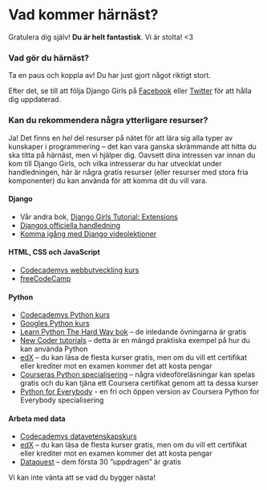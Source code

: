 # Vad kommer härnäst?

Gratulera dig själv! **Du är helt fantastisk**. Vi är stolta! <3

### Vad gör du härnäst?

Ta en paus och koppla av! Du har just gjort något riktigt stort.

Efter det, se till att följa Django Girls på [Facebook](http://facebook.com/djangogirls) eller [Twitter](https://twitter.com/djangogirls) för att hålla dig uppdaterad.

### Kan du rekommendera några ytterligare resurser?

Ja! Det finns en *hel* del resurser på nätet för att lära sig alla typer av kunskaper i programmering – det kan vara ganska skrämmande att hitta du ska titta på härnäst, men vi hjälper dig. Oavsett dina intressen var innan du kom till Django Girls, och vilka intresserar du har utvecklat under handledningen, här är några gratis resurser (eller resurser med stora fria komponenter) du kan använda för att komma dit du vill vara.

#### Django

- Vår andra bok, [Django Girls Tutorial: Extensions](https://tutorial-extensions.djangogirls.org/)
- [Djangos officiella handledning](https://docs.djangoproject.com/en/2.0/intro/tutorial01/)
- [Komma igång med Django videolektioner](http://www.gettingstartedwithdjango.com/)

#### HTML, CSS och JavaScript

- [Codecademys webbutveckling kurs](https://www.codecademy.com/learn/paths/web-development)
- [freeCodeCamp](https://www.freecodecamp.org/)

#### Python

- [Codecademys Python kurs](https://www.codecademy.com/learn/learn-python)
- [Googles Python kurs](https://developers.google.com/edu/python/)
- [Learn Python The Hard Way bok](http://learnpythonthehardway.org/book/) – de inledande övningarna är gratis
- [New Coder tutorials](http://newcoder.io/tutorials/) – detta är en mängd praktiska exempel på hur du kan använda Python
- [edX](https://www.edx.org/course?search_query=python) – du kan läsa de flesta kurser gratis, men om du vill ett certifikat eller krediter mot en examen kommer det att kosta pengar
- [Courseras Python specialisering](https://www.coursera.org/specializations/python) – några videoföreläsningar kan spelas gratis och du kan tjäna ett Coursera certifikat genom att ta dessa kurser
- [Python for Everybody](https://www.py4e.com/) - en fri och öppen version av Coursera Python for Everybody specialisering

#### Arbeta med data

- [Codecademys datavetenskapskurs](https://www.codecademy.com/learn/paths/data-science)
- [edX](https://www.edx.org/course/?search_query=python&subject=Data%20Analysis%20%26%20Statistics) – du kan läsa de flesta kurser gratis, men om du vill ett certifikat eller krediter mot en examen kommer det att kosta pengar
- [Dataquest](https://www.dataquest.io/) – dem första 30 ”uppdragen” är gratis

Vi kan inte vänta att se vad du bygger nästa!